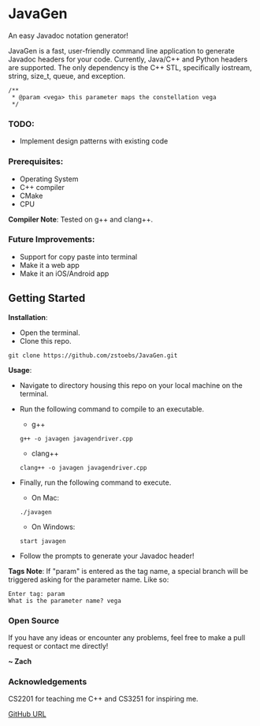 # JavaGen
An easy Javadoc notation generator!

JavaGen is a fast, user-friendly command line application to generate Javadoc headers for your
code. Currently, Java/C++ and Python headers are supported. The only dependency is the C++ STL,
specifically iostream, string, size_t, queue, and exception.

```
/**
 * @param <vega> this parameter maps the constellation vega
 */
```

### TODO:
- Implement design patterns with existing code

### Prerequisites:
- Operating System
- C++ compiler
- CMake
- CPU

**Compiler Note**: Tested on g++ and clang++.

### Future Improvements:
- Support for copy paste into terminal
- Make it a web app
- Make it an iOS/Android app

## Getting Started
**Installation**:
- Open the terminal.
- Clone this repo.

```git clone https://github.com/zstoebs/JavaGen.git```

**Usage**:
- Navigate to directory housing this repo on your local machine on the terminal.
- Run the following command to compile to an executable.

  - g++

  ```g++ -o javagen javagendriver.cpp```

  - clang++

  ```clang++ -o javagen javagendriver.cpp```

- Finally, run the following command to execute.

  - On Mac:

  ```./javagen```

  - On Windows:

  ```start javagen```

- Follow the prompts to generate your Javadoc header!

**Tags Note**: If "param" is entered as the tag name, a special branch will be triggered asking
for the parameter name. Like so:

```
Enter tag: param
What is the parameter name? vega
```

### Open Source
If you have any ideas or encounter any problems, feel free to make a pull request or contact
me directly!

**~ Zach**

### Acknowledgements
CS2201 for teaching me C++ and CS3251 for inspiring me.

[GitHub URL](https://github.com/zstoebs/JavaGen.git)
